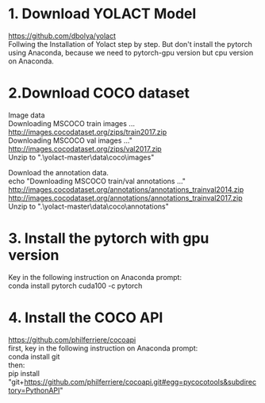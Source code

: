# 1. Download YOLACT Model 
https://github.com/dbolya/yolact  
Follwing the Installation of Yolact step by step.
But don't install the pytorch using Anaconda, because we need to pytorch-gpu version but cpu version on Anaconda.

# 2.Download COCO dataset  
Image data  
Downloading MSCOCO train images ...  
http://images.cocodataset.org/zips/train2017.zip  
Downloading MSCOCO val images ..."  
http://images.cocodataset.org/zips/val2017.zip   
Unzip to ".\yolact-master\data\coco\images"  

Download the annotation data.  
echo "Downloading MSCOCO train/val annotations ..."  
http://images.cocodataset.org/annotations/annotations_trainval2014.zip  
http://images.cocodataset.org/annotations/annotations_trainval2017.zip   
Unzip to ".\yolact-master\data\coco\annotations"  

# 3. Install the pytorch with gpu version  
Key in the following instruction on Anaconda prompt:  
conda install pytorch cuda100 -c pytorch  

# 4. Install the COCO API  
https://github.com/philferriere/cocoapi   
first, key in the following instruction on Anaconda prompt:  
conda install git  
then:  
pip install "git+https://github.com/philferriere/cocoapi.git#egg=pycocotools&subdirectory=PythonAPI"  
